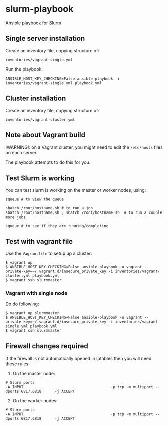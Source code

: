 # slurm-playbook

Ansible playbook for Slurm

## Single server installation

Create an inventory file, copying structure of:

`inventories/vagrant-single.yml`

Run the playbook:

```
ANSIBLE_HOST_KEY_CHECKING=False ansible-playbook -i inventories/vagrant-single.yml playbook.yml
```

## Cluster installation

Create an inventory file, copying structure of:

`inventories/vagrant-cluster.yml`


## Note about Vagrant build

!WARNING!: on a Vagrant cluster, you might need to edit the `/etc/hosts` files on each server.

The playbook attempts to do this for you.


## Test Slurm is working

You can test slurm is working on the master or worker nodes, using:

```
squeue # to view the queue

sbatch /root/hostname.sh # to run a job
sbatch /root/hostname.sh ; sbatch /root/hostname.sh  # to run a couple more jobs

squeue # to see if they are running/completing
```

## Test with vagrant file

Use the `Vagrantfile` to setup up a cluster:

```
$ vagrant up
$ ANSIBLE_HOST_KEY_CHECKING=False ansible-playbook -u vagrant --private-key=~/.vagrant.d/insecure_private_key -i inventories/vagrant-cluster.yml playbook.yml
$ vagrant ssh slurmmaster
```

### Vagrant with single node

Do do following:

```
$ vagrant up slurmmaster
$ ANSIBLE_HOST_KEY_CHECKING=False ansible-playbook -u vagrant --private-key=~/.vagrant.d/insecure_private_key -i inventories/vagrant-single.yml playbook.yml
$ vagrant ssh slurmmaster
```

## Firewall changes required

If the firewall is not automatically opened in iptables then you will need these rules:

 1. On the master node:

```
# Slurm ports
-A INPUT                                       -p tcp -m multiport --dports 6817,6818      -j ACCEPT
```

 2. On the worker nodes:

```
# Slurm ports
-A INPUT                                       -p tcp -m multiport --dports 6817,6818      -j ACCEPT
```
